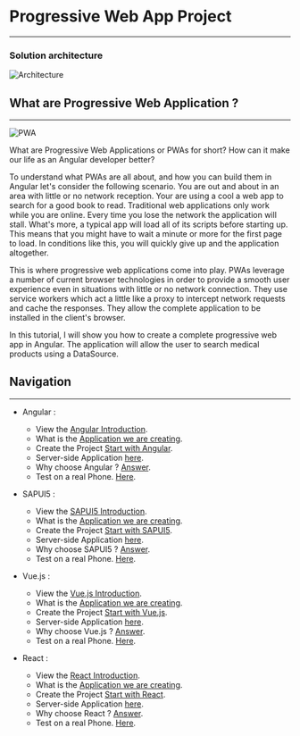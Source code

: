 # Progressive Web App Project


---

### Solution architecture

![Architecture](/doc/SolutionArchitecture.PNG)

## What are Progressive Web Application ?
---
![PWA](/doc/PWA.png)

What are Progressive Web Applications or PWAs for short? How can it make our life as an Angular developer better? 

To understand what PWAs are all about, and how you can build them in Angular let's consider the following scenario.
You are out and about in an area with little or no network reception. Your are using a cool a web app to search for a good book to read.
Traditional web applications only work while you are online. Every time you lose the network the application will stall.
What's more, a typical app will load all of its scripts before starting up. This means that you might have to wait a minute or more for the first page to load. In conditions like this, you will quickly give up and the application altogether.

This is where progressive web applications come into play. PWAs leverage a number of current browser technologies in order to provide a smooth user experience even in situations with little or no network connection. 
They use service workers which act a little like a proxy to intercept network requests and cache the responses. 
They allow the complete application to be installed in the client's browser.

In this tutorial, I will show you how to create a complete progressive web app in Angular. 
The application will allow the user to search medical products using a DataSource. 

## Navigation
---
- Angular :
    - View the [Angular Introduction](Angular/about.md).
    - What is the [Application we are creating](Angular/about.md).
    - Create the Project [Start with Angular](Angular/start.md).
    - Server-side Application [here](Angular/server.md).
    - Why choose Angular ? [Answer](Angular/about/#why-choose-angular).
    - Test on a real Phone. [Here](Angular/test.md).
- SAPUI5 :
    - View the [SAPUI5 Introduction](SAPUI5/about.md).
    - What is the [Application we are creating](SAPUI5/about.md).
    - Create the Project [Start with SAPUI5](SAPUI5/start.md).
    - Server-side Application [here](SAPUI5/server.md).
    - Why choose SAPUI5 ? [Answer](SAPUI5/about/#why-choose-sapui5).
    - Test on a real Phone. [Here](SAPUI5/test.md).

- Vue.js :
    - View the [Vue.js Introduction](VueJS/about.md).
    - What is the [Application we are creating](VueJS/about.md).
    - Create the Project [Start with Vue.js](VueJS/start.md).
    - Server-side Application [here](VueJS/server.md).
    - Why choose Vue.js ? [Answer](VueJS/about/#why-choose-vuejs).
    - Test on a real Phone. [Here](VueJS/test.md).

- React : 
    - View the [React Introduction](React/about.md).
    - What is the [Application we are creating](React/about.md).
    - Create the Project [Start with React](React/start.md).
    - Server-side Application [here](React/server.md).
    - Why choose React ? [Answer](React/about/#why-choose-react).
    - Test on a real Phone. [Here](React/test.md).


[appveyor-image]: https://img.shields.io/appveyor/ci/d0ugal/mkdocs/master.svg
[appveyor-link]: https://ci.appveyor.com/project/d0ugal/mkdocs
[codecov-image]: https://codecov.io/github/mkdocs/mkdocs/coverage.svg?branch=master
[codecov-link]: https://codecov.io/github/mkdocs/mkdocs?branch=master
[landscape-image]: https://landscape.io/github/mkdocs/mkdocs/master/landscape.svg?style=flat
[landscape-link]: https://landscape.io/github/mkdocs/mkdocs/master
[pypi-v-image]: https://img.shields.io/pypi/v/mkdocs.svg
[pypi-v-link]: https://pypi.org/project/mkdocs/
[travis-image]: https://img.shields.io/travis/mkdocs/mkdocs/master.svg
[travis-link]: https://travis-ci.org/mkdocs/mkdocs

[mkdocs]: https://www.mkdocs.org
[release-notes]: https://www.mkdocs.org/about/release-notes/

[PyPA Code of Conduct]: https://www.pypa.io/en/latest/code-of-conduct/


